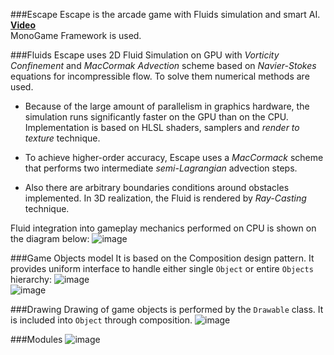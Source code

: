 ###Escape
Escape is the arcade game with Fluids simulation and smart AI.  
**[Video](https://www.youtube.com/watch?v=qcqqkTYDUX8)**  
MonoGame Framework is used.  

###Fluids
Escape uses 2D Fluid Simulation on GPU with *Vorticity Confinement* and *MacCormak Advection* scheme based on *Navier-Stokes* equations for incompressible flow. To solve them numerical methods are used.

* Because of the large amount of parallelism in graphics hardware, the simulation runs significantly faster on the GPU than on the CPU. Implementation is based on HLSL shaders, samplers and *render to texture* technique.

* To achieve higher-order accuracy, Escape uses a *MacCormack* scheme that performs two intermediate *semi-Lagrangian* advection steps.

* Also there are arbitrary boundaries conditions around obstacles implemented.
In 3D realization, the Fluid is rendered by *Ray-Casting* technique.

Fluid integration into gameplay mechanics performed on CPU is shown on the diagram below:
![image](https://cloud.githubusercontent.com/assets/5301844/2763364/ab0f65a6-ca02-11e3-86f4-f85336b6b9ab.png)

###Game Objects model
It is based on the Composition design pattern. It provides uniform interface to handle either single `Object` or entire `Objects` hierarchy:
![image](https://cloud.githubusercontent.com/assets/5301844/2763449/e7cc7604-ca03-11e3-94bf-bebff0aa94da.png)    
![image](https://cloud.githubusercontent.com/assets/5301844/2763461/08b8e122-ca04-11e3-97c2-daff2d9e2d74.png)     


###Drawing
Drawing of game objects is performed by the `Drawable` class. It is included into `Object` through composition.
![image](https://cloud.githubusercontent.com/assets/5301844/2763524/ba0587b4-ca04-11e3-9f5a-da9fed113f81.png)

###Modules
![image](https://cloud.githubusercontent.com/assets/5301844/2763539/fa59014c-ca04-11e3-88ad-bd98603547b7.png)

